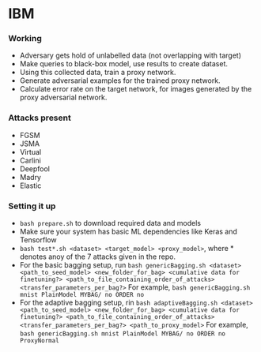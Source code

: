 # IBM


### Working

- Adversary gets hold of unlabelled data (not overlapping with target)
- Make queries to black-box model, use results to create dataset.
- Using this collected data, train a proxy network.
- Generate adversarial examples for the trained proxy network.
- Calculate error rate on the target network, for images generated by the proxy adversarial network.

### Attacks present

- FGSM
- JSMA
- Virtual
- Carlini
- Deepfool
- Madry
- Elastic

### Setting it up

- `bash prepare.sh` to download required data and models
- Make sure your system has basic ML dependencies like Keras and Tensorflow
- `bash test*.sh <dataset> <target_model> <proxy_model>`, where * denotes anoy of the 7 attacks given in the repo.
- For the basic bagging setup, run `bash genericBagging.sh <dataset> <path_to_seed_model> <new_folder_for_bag> <cumulative data for finetuning?> <path_to_file_containing_order_of_attacks> <transfer_parameters_per_bag?>`
For example, `bash genericBagging.sh mnist PlainModel MYBAG/ no ORDER no`
- For the adaptive bagging setup, rin `bash adaptiveBagging.sh <dataset> <path_to_seed_model> <new_folder_for_bag> <cumulative data for finetuning?> <path_to_file_containing_order_of_attacks> <transfer_parameters_per_bag?> <path_to_proxy_model>`
For example, `bash genericBagging.sh mnist PlainModel MYBAG/ no ORDER no ProxyNormal`
